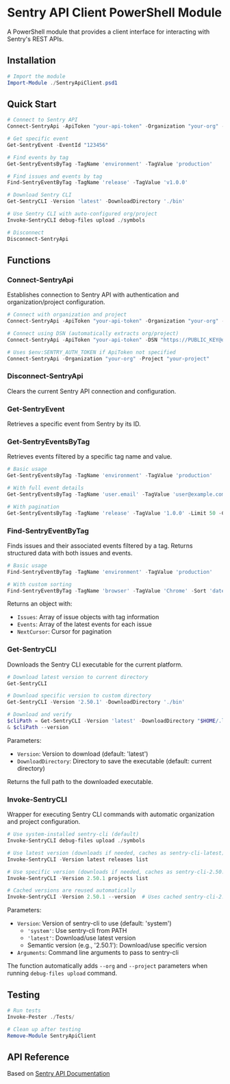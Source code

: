 # Sentry API Client PowerShell Module

A PowerShell module that provides a client interface for interacting with Sentry's REST APIs.

## Installation

```powershell
# Import the module
Import-Module ./SentryApiClient.psd1
```

## Quick Start

```powershell
# Connect to Sentry API
Connect-SentryApi -ApiToken "your-api-token" -Organization "your-org" -Project "your-project"

# Get specific event
Get-SentryEvent -EventId "123456"

# Find events by tag
Get-SentryEventsByTag -TagName 'environment' -TagValue 'production'

# Find issues and events by tag
Find-SentryEventByTag -TagName 'release' -TagValue 'v1.0.0'

# Download Sentry CLI
Get-SentryCLI -Version 'latest' -DownloadDirectory './bin'

# Use Sentry CLI with auto-configured org/project
Invoke-SentryCLI debug-files upload ./symbols

# Disconnect
Disconnect-SentryApi
```

## Functions

### Connect-SentryApi

Establishes connection to Sentry API with authentication and organization/project configuration.

```powershell
# Connect with organization and project
Connect-SentryApi -ApiToken "your-api-token" -Organization "your-org" -Project "your-project"

# Connect using DSN (automatically extracts org/project)
Connect-SentryApi -ApiToken "your-api-token" -DSN "https://PUBLIC_KEY@o123456.ingest.sentry.io/789"

# Uses $env:SENTRY_AUTH_TOKEN if ApiToken not specified
Connect-SentryApi -Organization "your-org" -Project "your-project"
```

### Disconnect-SentryApi

Clears the current Sentry API connection and configuration.

### Get-SentryEvent

Retrieves a specific event from Sentry by its ID.

### Get-SentryEventsByTag

Retrieves events filtered by a specific tag name and value.

```powershell
# Basic usage
Get-SentryEventsByTag -TagName 'environment' -TagValue 'production'

# With full event details
Get-SentryEventsByTag -TagName 'user.email' -TagValue 'user@example.com' -Full

# With pagination
Get-SentryEventsByTag -TagName 'release' -TagValue '1.0.0' -Limit 50 -Cursor 'next123'
```

### Find-SentryEventByTag

Finds issues and their associated events filtered by a tag. Returns structured data with both issues and events.

```powershell
# Basic usage
Find-SentryEventByTag -TagName 'environment' -TagValue 'production'

# With custom sorting
Find-SentryEventByTag -TagName 'browser' -TagValue 'Chrome' -Sort 'date' -Limit 50
```

Returns an object with:

- `Issues`: Array of issue objects with tag information
- `Events`: Array of the latest events for each issue  
- `NextCursor`: Cursor for pagination

### Get-SentryCLI

Downloads the Sentry CLI executable for the current platform.

```powershell
# Download latest version to current directory
Get-SentryCLI

# Download specific version to custom directory
Get-SentryCLI -Version '2.50.1' -DownloadDirectory './bin'

# Download and verify
$cliPath = Get-SentryCLI -Version 'latest' -DownloadDirectory "$HOME/.local/bin"
& $cliPath --version
```

Parameters:

- `Version`: Version to download (default: 'latest')
- `DownloadDirectory`: Directory to save the executable (default: current directory)

Returns the full path to the downloaded executable.

### Invoke-SentryCLI

Wrapper for executing Sentry CLI commands with automatic organization and project configuration.

```powershell
# Use system-installed sentry-cli (default)
Invoke-SentryCLI debug-files upload ./symbols

# Use latest version (downloads if needed, caches as sentry-cli-latest)
Invoke-SentryCLI -Version latest releases list

# Use specific version (downloads if needed, caches as sentry-cli-2.50.1)
Invoke-SentryCLI -Version 2.50.1 projects list

# Cached versions are reused automatically
Invoke-SentryCLI -Version 2.50.1 --version  # Uses cached sentry-cli-2.50.1
```

Parameters:

- `Version`: Version of sentry-cli to use (default: 'system')
  - `'system'`: Use sentry-cli from PATH
  - `'latest'`: Download/use latest version
  - Semantic version (e.g., '2.50.1'): Download/use specific version
- `Arguments`: Command line arguments to pass to sentry-cli

The function automatically adds `--org` and `--project` parameters when running `debug-files upload` command.

## Testing

```powershell
# Run tests
Invoke-Pester ./Tests/

# Clean up after testing
Remove-Module SentryApiClient
```

## API Reference

Based on [Sentry API Documentation](https://docs.sentry.io/api/)
